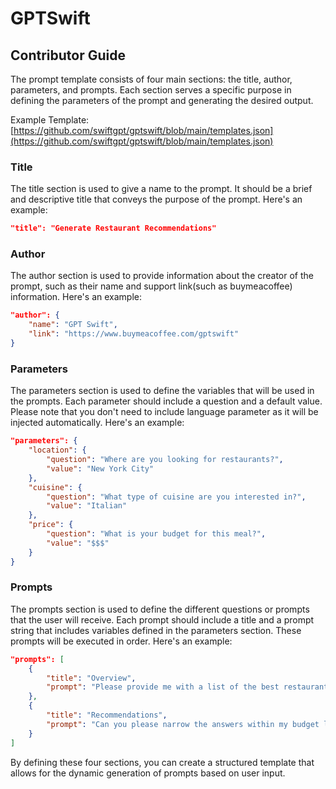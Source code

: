 # GPTSwift

## Contributor Guide

The prompt template consists of four main sections: the title, author, parameters, and prompts. Each section serves a specific purpose in defining the parameters of the prompt and generating the desired output.

Example Template: [https://github.com/swiftgpt/gptswift/blob/main/templates.json](https://github.com/swiftgpt/gptswift/blob/main/templates.json)

### Title

The title section is used to give a name to the prompt. It should be a brief and descriptive title that conveys the purpose of the prompt. Here's an example:

```json
"title": "Generate Restaurant Recommendations"
```

### Author

The author section is used to provide information about the creator of the prompt, such as their name and support link(such as buymeacoffee) information. Here's an example:

```json
"author": {
    "name": "GPT Swift",
    "link": "https://www.buymeacoffee.com/gptswift"
}
```

### Parameters

The parameters section is used to define the variables that will be used in the prompts. Each parameter should include a question and a default value. Please note that you don't need to include language parameter as it will be injected automatically. Here's an example:

```json
"parameters": {
    "location": {
        "question": "Where are you looking for restaurants?",
        "value": "New York City"
    },
    "cuisine": {
        "question": "What type of cuisine are you interested in?",
        "value": "Italian"
    },
    "price": {
        "question": "What is your budget for this meal?",
        "value": "$$$"
    }
}
```

### Prompts

The prompts section is used to define the different questions or prompts that the user will receive. Each prompt should include a title and a prompt string that includes variables defined in the parameters section. These prompts will be executed in order. Here's an example:

```json
"prompts": [
    {
        "title": "Overview",
        "prompt": "Please provide me with a list of the best restaurants for $cuisine in $location."
    },
    {
        "title": "Recommendations",
        "prompt": "Can you please narrow the answers within my budget limit of $price. "
    }
]
```

By defining these four sections, you can create a structured template that allows for the dynamic generation of prompts based on user input.
